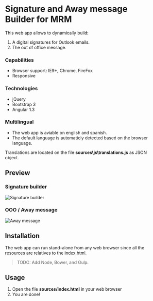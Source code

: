 # Signature and Away message Builder for MRM

This web app allows to dynamically build:

1. A digital signatures for Outlook emails.  
2. The out of office message.  


### Capabilities

- Browser support: IE9+, Chrome, FireFox
- Responsive


### Technologies
- jQuery
- Bootstrap 3
- Angular 1.3


### Multilingual

- The web app is aviable on english and spanish.
- The default language is automaticly detected based on the browser language.

Translations are located on the file **sources\js\translations.js** as JSON object.


## Preview

### Signature builder
![Signature builder][signature_live]

### OOO / Away message
![Away message][away_live]	
	
	
## Installation

The web app can run stand-alone from any web browser since all the resources are relatives to the index.html.


>TODO: Add Node, Bower, and Gulp.


## Usage

1. Open the file **sources/index.html** in your web browser
2. You are done!



[signature_live]: https://raw.githubusercontent.com/MRM-BA/signature-away_msg-builder/master/resources/demo/signature_live.gif "Signature builder"
[away_live]: https://raw.githubusercontent.com/MRM-BA/signature-away_msg-builder/master/resources/demo/away_live.gif "Away message"

